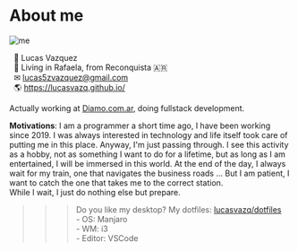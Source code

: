 # About me

![me](https://raw.githubusercontent.com/lucasvazq/lucasvazq/gh-pages/2020-07-15-223334_1360x768_scrot.png)

&nbsp;&nbsp;👨 Lucas Vazquez
<br>&nbsp;&nbsp;📌 Living in Rafaela, from Reconquista 🇦🇷
<br>&nbsp;&nbsp;✉ lucas5zvazquez@gmail.com
<br>&nbsp;&nbsp;🌎 https://lucasvazq.github.io/

Actually working at [Diamo.com.ar](diamo.com.ar), doing fullstack development.

**Motivations**: I am a programmer a short time ago, I have been working since 2019. I was always interested in technology and life itself took care of putting me in this place. Anyway, I'm just passing through. I see this activity as a hobby, not as something I want to do for a lifetime, but as long as I am entertained, I will be immersed in this world. At the end of the day, I always wait for my train, one that navigates the business roads ... But I am patient, I want to catch the one that takes me to the correct station.<br>While I wait, I just do nothing else but prepare.

>>> Do you like my desktop? My dotfiles: [lucasvazq/dotfiles](https://github.com/lucasvazq/dotfiles)
>>> <br>- OS: Manjaro
>>> <br>- WM: i3
>>> <br>- Editor: VSCode
